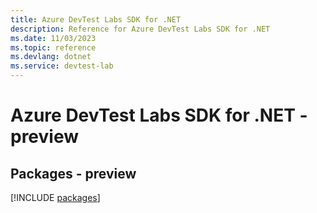 ```yaml
---
title: Azure DevTest Labs SDK for .NET
description: Reference for Azure DevTest Labs SDK for .NET
ms.date: 11/03/2023
ms.topic: reference
ms.devlang: dotnet
ms.service: devtest-lab
---
```

# Azure DevTest Labs SDK for .NET - preview
## Packages - preview
[!INCLUDE [packages](devtest-labs-index.md)]